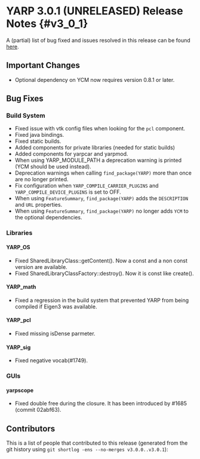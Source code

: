 YARP 3.0.1 (UNRELEASED) Release Notes                                  {#v3_0_1}
=====================================


A (partial) list of bug fixed and issues resolved in this release can be found
[here](https://github.com/robotology/yarp/issues?q=label%3A%22Fixed+in%3A+YARP+v3.0.1%22).


Important Changes
-----------------

* Optional dependency on YCM now requires version 0.8.1 or later.

Bug Fixes
---------

### Build System

* Fixed issue with vtk config files when looking for the `pcl` component.
* Fixed java bindings.
* Fixed static builds.
* Added components for private libraries (needed for static builds)
* Added components for yarpcar and yarpmod.
* When using YARP_MODULE_PATH a deprecation warning is printed (YCM should
  be used instead).
* Deprecation warnings when calling `find_package(YARP)` more than once are no
  longer printed.
* Fix configuration when `YARP_COMPILE_CARRIER_PLUGINS` and
  `YARP_COMPILE_DEVICE_PLUGINS` is set to OFF.
* When using `FeatureSummary`, `find_package(YARP)` adds the `DESCRIPTION` and
  `URL` properties.
* When using `FeatureSummary`, `find_package(YARP)` no longer adds `YCM` to the
  optional dependencies.


### Libraries

#### YARP_OS

* Fixed SharedLibraryClass::getContent(). Now a const and a non const version
  are available.
* Fixed SharedLibraryClassFactory::destroy(). Now it is const like create().

#### YARP_math

* Fixed a regression in the build system that prevented YARP from being
  compiled if Eigen3 was available.

#### YARP_pcl

* Fixed missing isDense parmeter.

#### YARP_sig

* Fixed negative vocab(#1749).

### GUIs

#### yarpscope

* Fixed double free during the closure. It has been introduced by #1685
  (commit 02abf63).

Contributors
------------

This is a list of people that contributed to this release (generated from the
git history using `git shortlog -ens --no-merges v3.0.0..v3.0.1`):


```
```
